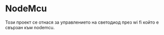 # NodeMcu
Този проект се отнася за управлението на светодиод през wi fi който е свързан към nodemcu.
